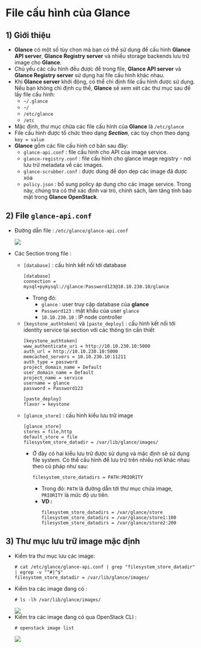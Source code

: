 # File cấu hình của Glance
## **1) Giới thiệu**
- **Glance** có một số tùy chọn mà bạn có thể sử dụng để cấu hình **Glance API server**, **Glance Registry server** và nhiều storage backends lưu trữ image cho **Glance**.
- Chủ yếu các cấu hình đều được để trong file, **Glance API server** và **Glance Registry server** sử dụng hai file cấu hình khác nhau.
- Khi **Glance server** khởi động, có thể chỉ định file cấu hình được sử dụng. Nếu bạn không chỉ định cụ thể, **Glance** sẽ xem xét các thư mục sau để lấy file cấu hình:
    - `~/.glance`
    - `~/`
    - `/etc/glance`
    - `/etc`
- Mặc định, thư mục chứa các file cấu hình của **Glance** là `/etc/glance`
- File cấu hình được tổ chức theo dạng ***Section***, các tùy chọn theo dạng `key = value`
- **Glance** gồm các file cấu hình cơ bản sau đây:
    - `glance-api.conf` : file cấu hình cho API của image service.
    - `glance-registry.conf` : file cấu hình cho glance image registry - nơi lưu trữ metadata về các images.
    - `glance-scrubber.conf` : được dùng để dọn dẹp các image đã được xóa
    - `policy.json` : bổ sung policy áp dụng cho các image service. Trong này, chúng tra có thể xác định vai trò, chính sách, làm tăng tính bảo mật trong **Glance OpenStack**.
## **2) File `glance-api.conf`**
- Đường dẫn file : `/etc/glance/glance-api.conf`

    <img src=https://i.imgur.com/IgRNETk.png>

- Các Section trong file :
    - `[database]` : cấu hình kết nối tới database
        ```
        [database]
        connection = mysql+pymysql://glance:Password123@10.10.230.10/glance
        ```
        - Trong đó:
            - `glance` : user truy cập database của **glance**
            - `Password123` : mật khẩu của user `glance`
            - `10.10.230.10` : IP node controller
    - `[keystone_authtoken]` và `[paste_deploy]` : cấu hình kết nối tới identity service tại section với các thông tin cần thiết
        ```
        [keystone_authtoken]
        www_authenticate_uri = http://10.10.230.10:5000
        auth_url = http://10.10.230.10:5000
        memcached_servers = 10.10.230.10:11211
        auth_type = password
        project_domain_name = Default
        user_domain_name = Default
        project_name = service
        username = glance
        password = Password123

        [paste_deploy]
        flavor = keystone
        ```
    - `[glance_store]` : cấu hình kiểu lưu trữ image
        ```
        [glance_store]
        stores = file,http
        default_store = file
        filesystem_store_datadir = /var/lib/glance/images/
        ```
        - Ở đây có hai kiểu lưu trữ được sử dụng và mặc định sẽ sử dụng file system. Có thể cấu hình để lưu trữ trên nhiều nơi khác nhau theo cú pháp như sau:
            ```
            filesystem_store_datadirs = PATH:PRIORITY
            ```
            - Trong đó: `PATH` là đường dẫn tới thư mục chứa image, `PRIORITY` là mức độ ưu tiên.
            - **VD :**
                ```
                filesystem_store_datadirs = /var/glance/store
                filesystem_store_datadirs = /var/glance/store1:100
                filesystem_store_datadirs = /var/glance/store2:200
                ```
## **3) Thư mục lưu trữ image mặc định**
- Kiểm tra thư mục lưu các image:
    ```
    # cat /etc/glance/glance-api.conf | grep "filesystem_store_datadir" | egrep -v "^#|^$"
    filesystem_store_datadir = /var/lib/glance/images/
    ```
- Kiểm tra các image đang có :
    ```
    # ls -lh /var/lib/glance/images/
    ```
    <img src=https://i.imgur.com/c6vgiVH.png>
- Kiểm tra các image đang có qua OpenStack CLI :
    ```
    # openstack image list
    ```
    <img src=https://i.imgur.com/h5sIbAB.png>
